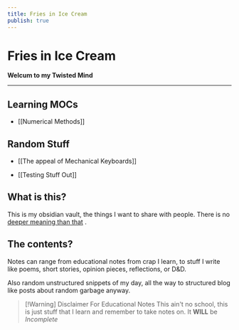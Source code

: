 ```yaml
---
title: Fries in Ice Cream
publish: true
---
```

# Fries in Ice Cream
**Welcum to my Twisted Mind**

---
## Learning MOCs
- [[Numerical Methods]]

## Random Stuff
- [[The appeal of Mechanical Keyboards]]

- [[Testing Stuff Out]]
## What is this?
This is my obsidian vault, the things I want to share with people. There is no [deeper meaning than that](jonkeler.jpg) .
## The contents? 
Notes can range from educational notes from crap I learn, to stuff I write like poems, short stories,  opinion pieces, reflections, or D&D.

Also random unstructured snippets of my day, all the way to structured blog like posts about random garbage anyway.

> [!Warning] Disclaimer For Educational Notes
> This ain't no school, this is just stuff that I learn and remember to take notes on.
> It **WILL** be *Incomplete*